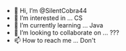 - 👋 Hi, I’m @SilentCobra44
- 👀 I’m interested in ... CS
- 🌱 I’m currently learning ... Java
- 💞️ I’m looking to collaborate on ... ???
- 📫 How to reach me ... Don't

<!---
SilentCobra44/SilentCobra44 is a ✨ special ✨ repository because its `README.md` (this file) appears on your GitHub profile.
You can click the Preview link to take a look at your changes.
--->
